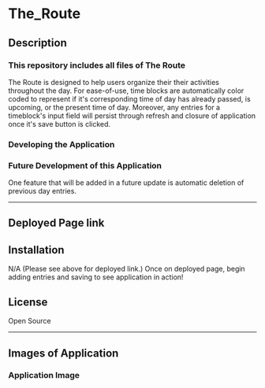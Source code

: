 # The_Route

## Description

### **This repository includes all files of The Route**

The Route is designed to help users organize their their activities throughout the day. For ease-of-use, time blocks are automatically color coded to represent if it's corresponding time of day has already passed, is upcoming, or the present time of day. Moreover, any entries for a timeblock's input field will persist through refresh and closure of application once it's save button is clicked.

### Developing the Application



### Future Development of this Application

One feature that will be added in a future update is automatic deletion of previous day entries.

---
## Deployed Page link



## Installation

N/A (Please see above for deployed link.) Once on deployed page, begin adding entries and saving to see application in action!


## License

Open Source

---
## Images of Application

### Application Image
<!-- ![App Screenshot] -->